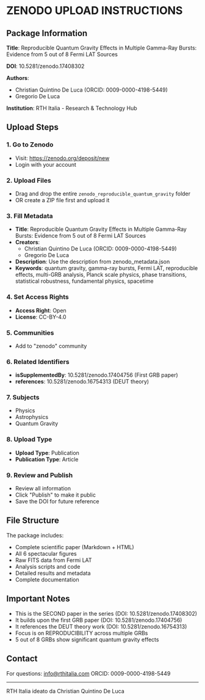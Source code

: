 # ZENODO UPLOAD INSTRUCTIONS

## Package Information

**Title**: Reproducible Quantum Gravity Effects in Multiple Gamma-Ray Bursts: Evidence from 5 out of 8 Fermi LAT Sources

**DOI**: 10.5281/zenodo.17408302

**Authors**: 
- Christian Quintino De Luca (ORCID: 0009-0000-4198-5449)
- Gregorio De Luca

**Institution**: RTH Italia - Research & Technology Hub

## Upload Steps

### 1. Go to Zenodo
- Visit: https://zenodo.org/deposit/new
- Login with your account

### 2. Upload Files
- Drag and drop the entire `zenodo_reproducible_quantum_gravity` folder
- OR create a ZIP file first and upload it

### 3. Fill Metadata
- **Title**: Reproducible Quantum Gravity Effects in Multiple Gamma-Ray Bursts: Evidence from 5 out of 8 Fermi LAT Sources
- **Creators**: 
  - Christian Quintino De Luca (ORCID: 0009-0000-4198-5449)
  - Gregorio De Luca
- **Description**: Use the description from zenodo_metadata.json
- **Keywords**: quantum gravity, gamma-ray bursts, Fermi LAT, reproducible effects, multi-GRB analysis, Planck scale physics, phase transitions, statistical robustness, fundamental physics, spacetime

### 4. Set Access Rights
- **Access Right**: Open
- **License**: CC-BY-4.0

### 5. Communities
- Add to "zenodo" community

### 6. Related Identifiers
- **isSupplementedBy**: 10.5281/zenodo.17404756 (First GRB paper)
- **references**: 10.5281/zenodo.16754313 (DEUT theory)

### 7. Subjects
- Physics
- Astrophysics  
- Quantum Gravity

### 8. Upload Type
- **Upload Type**: Publication
- **Publication Type**: Article

### 9. Review and Publish
- Review all information
- Click "Publish" to make it public
- Save the DOI for future reference

## File Structure

The package includes:
- Complete scientific paper (Markdown + HTML)
- All 6 spectacular figures
- Raw FITS data from Fermi LAT
- Analysis scripts and code
- Detailed results and metadata
- Complete documentation

## Important Notes

- This is the SECOND paper in the series (DOI: 10.5281/zenodo.17408302)
- It builds upon the first GRB paper (DOI: 10.5281/zenodo.17404756)
- It references the DEUT theory work (DOI: 10.5281/zenodo.16754313)
- Focus is on REPRODUCIBILITY across multiple GRBs
- 5 out of 8 GRBs show significant quantum gravity effects

## Contact

For questions: info@rthitalia.com
ORCID: 0009-0000-4198-5449

---
RTH Italia ideato da Christian Quintino De Luca
